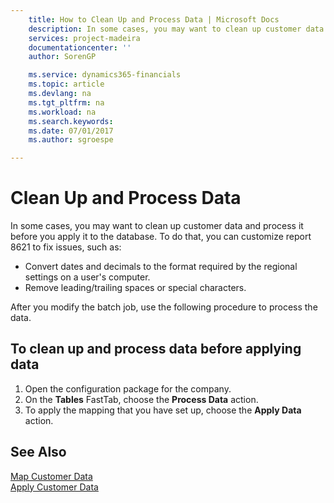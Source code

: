 ```yaml
---
    title: How to Clean Up and Process Data | Microsoft Docs
    description: In some cases, you may want to clean up customer data and process it before you apply it to the database.
    services: project-madeira
    documentationcenter: ''
    author: SorenGP

    ms.service: dynamics365-financials
    ms.topic: article
    ms.devlang: na
    ms.tgt_pltfrm: na
    ms.workload: na
    ms.search.keywords:
    ms.date: 07/01/2017
    ms.author: sgroespe

---
```

# Clean Up and Process Data
In some cases, you may want to clean up customer data and process it before you apply it to the database. To do that, you can customize report 8621 to fix issues, such as:  

- Convert dates and decimals to the format required by the regional settings on a user's computer.  
- Remove leading/trailing spaces or special characters.  

After you modify the batch job, use the following procedure to process the data.  

## To clean up and process data before applying data  

1.  Open the configuration package for the company.  
2.  On the **Tables** FastTab, choose the **Process Data** action.  
3.  To apply the mapping that you have set up, choose the **Apply Data** action.  

## See Also  
 [Map Customer Data](admin-how-to-map-customer-data.md)   
 [Apply Customer Data](admin-how-to-apply-customer-data.md)

